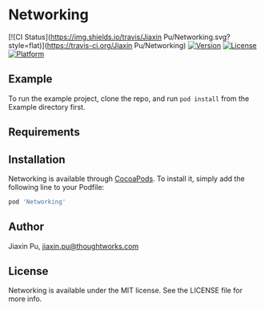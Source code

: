 # Networking

[![CI Status](https://img.shields.io/travis/Jiaxin Pu/Networking.svg?style=flat)](https://travis-ci.org/Jiaxin Pu/Networking)
[![Version](https://img.shields.io/cocoapods/v/Networking.svg?style=flat)](https://cocoapods.org/pods/Networking)
[![License](https://img.shields.io/cocoapods/l/Networking.svg?style=flat)](https://cocoapods.org/pods/Networking)
[![Platform](https://img.shields.io/cocoapods/p/Networking.svg?style=flat)](https://cocoapods.org/pods/Networking)

## Example

To run the example project, clone the repo, and run `pod install` from the Example directory first.

## Requirements

## Installation

Networking is available through [CocoaPods](https://cocoapods.org). To install
it, simply add the following line to your Podfile:

```ruby
pod 'Networking'
```

## Author

Jiaxin Pu, jiaxin.pu@thoughtworks.com

## License

Networking is available under the MIT license. See the LICENSE file for more info.
